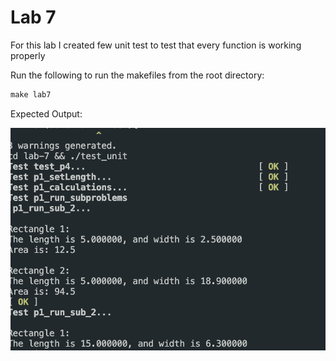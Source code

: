 # Lab 7

For this lab I created few unit test to test that every function is working properly


Run the following to run the makefiles from the root directory:

```makefile
make lab7
```

Expected Output:

![](./../img/2022-11-09-20-16-44.png)







